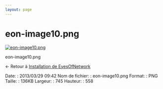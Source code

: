 ```yaml
---
layout: page
---
```


eon-image10.png
===============

[![eon-image10.png](/assets/media/eon-image10.png@cache=&w=745&h=558 "eon-image10.png")](/assets/media/eon-image10.png@cache= "Afficher le fichier original")

eon-image10.png

← Retour à [Installation de
EyesOfNetwork](../eyesofnetwork/eyesofnetwork-iso-install.html "eyesofnetwork:eyesofnetwork-iso-install")

Date:
:   2013/03/29 09:42
Nom de fichier:
:   eon-image10.png
Format:
:   PNG
Taille:
:   136KB
Largeur:
:   745
Hauteur:
:   558

